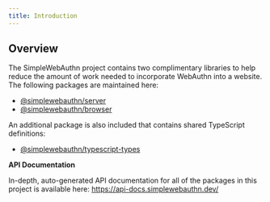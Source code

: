 ```yaml
---
title: Introduction
---
```


## Overview

The SimpleWebAuthn project contains two complimentary libraries to help reduce the amount of work
needed to incorporate WebAuthn into a website. The following packages are maintained here:

- [@simplewebauthn/server](packages/server.md)
- [@simplewebauthn/browser](packages/browser.md)

An additional package is also included that contains shared TypeScript definitions:

- [@simplewebauthn/typescript-types](packages/types.md)

**API Documentation**

In-depth, auto-generated API documentation for all of the packages in this project is available
here:
https://api-docs.simplewebauthn.dev/
